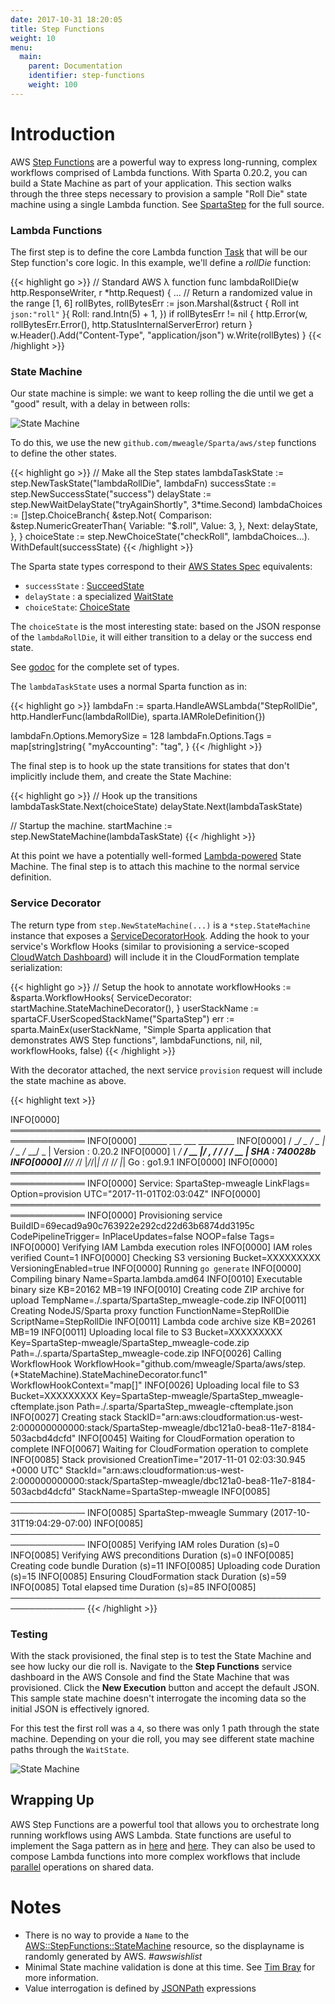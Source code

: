 ```yaml
---
date: 2017-10-31 18:20:05
title: Step Functions
weight: 10
menu:
  main:
    parent: Documentation
    identifier: step-functions
    weight: 100
---
```


# Introduction

AWS [Step Functions](https://aws.amazon.com/step-functions/) are a powerful way to express long-running, complex workflows comprised of Lambda functions. With Sparta 0.20.2, you can build a State Machine as part of your application. This section walks through the three steps necessary to provision a sample "Roll Die" state machine using a single Lambda function. See [SpartaStep](https://github.com/mweagle/SpartaStep) for the full source.

### Lambda Functions

The first step is to define the core Lambda function [Task](http://docs.aws.amazon.com/step-functions/latest/dg/amazon-states-language-task-state.html) that will be our Step function's core logic. In this example, we'll define a _rollDie_ function:

{{< highlight go >}}
// Standard AWS λ function
func lambdaRollDie(w http.ResponseWriter, r *http.Request) {
  ...
	// Return a randomized value in the range [1, 6]
	rollBytes, rollBytesErr := json.Marshal(&struct {
		Roll int `json:"roll"`
	}{
		Roll: rand.Intn(5) + 1,
	})
	if rollBytesErr != nil {
		http.Error(w, rollBytesErr.Error(), http.StatusInternalServerError)
		return
	}
	w.Header().Add("Content-Type", "application/json")
	w.Write(rollBytes)
}
{{< /highlight >}}

### State Machine

Our state machine is simple: we want to keep rolling the die until we get a "good" result, with a delay in between rolls:

![State Machine](/images/step_functions/roll_die.jpg)

To do this, we use the new `github.com/mweagle/Sparta/aws/step` functions to define the other states.

{{< highlight go >}}
// Make all the Step states
lambdaTaskState := step.NewTaskState("lambdaRollDie", lambdaFn)
successState := step.NewSuccessState("success")
delayState := step.NewWaitDelayState("tryAgainShortly", 3*time.Second)
lambdaChoices := []step.ChoiceBranch{
  &step.Not{
    Comparison: &step.NumericGreaterThan{
      Variable: "$.roll",
      Value:    3,
    },
    Next: delayState,
  },
}
choiceState := step.NewChoiceState("checkRoll",
  lambdaChoices...).
  WithDefault(successState)
{{< /highlight >}}

The Sparta state types correspond to their [AWS States Spec](https://states-language.net/spec.html) equivalents:

  - `successState` : [SucceedState](https://states-language.net/spec.html#succeed-state)
  - `delayState` : a specialized [WaitState](https://states-language.net/spec.html#wait-state)
  - `choiceState`: [ChoiceState](https://states-language.net/spec.html#choice-state)

The `choiceState` is the most interesting state: based on the JSON response of the `lambdaRollDie`, it will either transition
to a delay or the success end state.

See [godoc](https://godoc.org/github.com/mweagle/Sparta/aws/step) for the complete set of types.

The `lambdaTaskState` uses a normal Sparta function as in:

{{< highlight go >}}
lambdaFn := sparta.HandleAWSLambda("StepRollDie",
  http.HandlerFunc(lambdaRollDie),
  sparta.IAMRoleDefinition{})

lambdaFn.Options.MemorySize = 128
lambdaFn.Options.Tags = map[string]string{
  "myAccounting": "tag",
}
{{< /highlight >}}

The final step is to hook up the state transitions for states that don't implicitly include them, and create the State Machine:

{{< highlight go >}}
// Hook up the transitions
lambdaTaskState.Next(choiceState)
delayState.Next(lambdaTaskState)

// Startup the machine.
startMachine := step.NewStateMachine(lambdaTaskState)
{{< /highlight >}}

At this point we have a potentially well-formed [Lambda-powered](http://docs.aws.amazon.com/step-functions/latest/dg/tutorial-creating-lambda-state-machine.html) State Machine.
The final step is to attach this machine to the normal service definition.

### Service Decorator

The return type from `step.NewStateMachine(...)` is a `*step.StateMachine` instance that exposes a [ServiceDecoratorHook](https://godoc.org/github.com/mweagle/Sparta#ServiceDecoratorHook).
Adding the hook to your service's Workflow Hooks (similar to provisioning a service-scoped [CloudWatch Dashboard](https://github.com/mweagle/Sparta/blob/master/CHANGES.md#v0130))
will include it in the CloudFormation template serialization:

{{< highlight go >}}
// Setup the hook to annotate
workflowHooks := &sparta.WorkflowHooks{
  ServiceDecorator: startMachine.StateMachineDecorator(),
}
userStackName := spartaCF.UserScopedStackName("SpartaStep")
err := sparta.MainEx(userStackName,
  "Simple Sparta application that demonstrates AWS Step functions",
  lambdaFunctions,
  nil,
  nil,
  workflowHooks,
  false)
{{< /highlight >}}

With the decorator attached, the next service `provision` request will include the state machine as above.

{{< highlight text >}}

INFO[0000] ══════════════════════════════════════════════════════════════
INFO[0000]    _______  ___   ___  _________
INFO[0000]   / __/ _ \/ _ | / _ \/_  __/ _ |     Version : 0.20.2
INFO[0000]  _\ \/ ___/ __ |/ , _/ / / / __ |     SHA     : 740028b
INFO[0000] /___/_/  /_/ |_/_/|_| /_/ /_/ |_|     Go      : go1.9.1
INFO[0000]
INFO[0000] ══════════════════════════════════════════════════════════════
INFO[0000] Service: SpartaStep-mweagle                   LinkFlags= Option=provision UTC="2017-11-01T02:03:04Z"
INFO[0000] ══════════════════════════════════════════════════════════════
INFO[0000] Provisioning service                          BuildID=69ecad9a90c763922e292cd22d63b6874dd3195c CodePipelineTrigger= InPlaceUpdates=false NOOP=false Tags=
INFO[0000] Verifying IAM Lambda execution roles
INFO[0000] IAM roles verified                            Count=1
INFO[0000] Checking S3 versioning                        Bucket=XXXXXXXXX VersioningEnabled=true
INFO[0000] Running `go generate`
INFO[0000] Compiling binary                              Name=Sparta.lambda.amd64
INFO[0010] Executable binary size                        KB=20162 MB=19
INFO[0010] Creating code ZIP archive for upload          TempName=./.sparta/SpartaStep_mweagle-code.zip
INFO[0011] Creating NodeJS/Sparta proxy function         FunctionName=StepRollDie ScriptName=StepRollDie
INFO[0011] Lambda code archive size                      KB=20261 MB=19
INFO[0011] Uploading local file to S3                    Bucket=XXXXXXXXX Key=SpartaStep-mweagle/SpartaStep_mweagle-code.zip Path=./.sparta/SpartaStep_mweagle-code.zip
INFO[0026] Calling WorkflowHook                          WorkflowHook="github.com/mweagle/Sparta/aws/step.(*StateMachine).StateMachineDecorator.func1" WorkflowHookContext="map[]"
INFO[0026] Uploading local file to S3                    Bucket=XXXXXXXXX Key=SpartaStep-mweagle/SpartaStep_mweagle-cftemplate.json Path=./.sparta/SpartaStep_mweagle-cftemplate.json
INFO[0027] Creating stack                                StackID="arn:aws:cloudformation:us-west-2:000000000000:stack/SpartaStep-mweagle/dbc121a0-bea8-11e7-8184-503acbd4dcfd"
INFO[0045] Waiting for CloudFormation operation to complete
INFO[0067] Waiting for CloudFormation operation to complete
INFO[0085] Stack provisioned                             CreationTime="2017-11-01 02:03:30.945 +0000 UTC" StackId="arn:aws:cloudformation:us-west-2:000000000000:stack/SpartaStep-mweagle/dbc121a0-bea8-11e7-8184-503acbd4dcfd" StackName=SpartaStep-mweagle
INFO[0085] ──────────────────────────────────────────────────────────────
INFO[0085] SpartaStep-mweagle Summary (2017-10-31T19:04:29-07:00)
INFO[0085] ──────────────────────────────────────────────────────────────
INFO[0085] Verifying IAM roles                           Duration (s)=0
INFO[0085] Verifying AWS preconditions                   Duration (s)=0
INFO[0085] Creating code bundle                          Duration (s)=11
INFO[0085] Uploading code                                Duration (s)=15
INFO[0085] Ensuring CloudFormation stack                 Duration (s)=59
INFO[0085] Total elapsed time                            Duration (s)=85
INFO[0085] ──────────────────────────────────────────────────────────────
{{< /highlight >}}

### Testing

With the stack provisioned, the final step is to test the State Machine and see how lucky our die roll is. Navigate to the **Step Functions**
service dashboard in the AWS Console and find the State Machine that was provisioned. Click the **New Execution** button and accept the default JSON.
This sample state machine doesn't interrogate the incoming data so the initial JSON is effectively ignored.

For this test the first roll was a `4`, so there was only 1 path through the state machine. Depending on your
die roll, you may see different state machine paths through the `WaitState`.

![State Machine](/images/step_functions/step_execution.jpg)

## Wrapping Up

AWS Step Functions are a powerful tool that allows you to orchestrate long running workflows using AWS Lambda. State functions
are useful to implement the Saga pattern as in [here](http://theburningmonk.com/2017/07/applying-the-saga-pattern-with-aws-lambda-and-step-functions/) and
[here](https://read.acloud.guru/how-the-saga-pattern-manages-failures-with-aws-lambda-and-step-functions-bc8f7129f900). They can also be used
to compose Lambda functions into more complex workflows that include [parallel](https://states-language.net/spec.html#parallel-state) operations
on shared data.

# Notes
  * There is no way to provide a `Name` to the [AWS::StepFunctions::StateMachine](http://docs.aws.amazon.com/AWSCloudFormation/latest/UserGuide/aws-resource-stepfunctions-statemachine.html) resource, so the displayname is randomly generated by AWS. _#awswishlist_
  * Minimal State machine validation is done at this time. See [Tim Bray](https://www.tbray.org/ongoing/When/201x/2016/12/01/J2119-Validator) for more information.
  * Value interrogation is defined by [JSONPath](http://goessner.net/articles/JsonPath/) expressions
